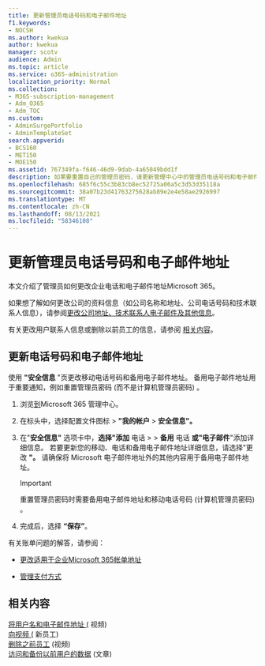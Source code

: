 ```yaml
---
title: 更新管理员电话号码和电子邮件地址
f1.keywords:
- NOCSH
ms.author: kwekua
author: kwekua
manager: scotv
audience: Admin
ms.topic: article
ms.service: o365-administration
localization_priority: Normal
ms.collection:
- M365-subscription-management
- Adm_O365
- Adm_TOC
ms.custom:
- AdminSurgePortfolio
- AdminTemplateSet
search.appverid:
- BCS160
- MET150
- MOE150
ms.assetid: 767349fa-f646-46d9-9dab-4a65049bdd1f
description: 如果要重置自己的管理员密码，请更新管理中心中的管理员电话号码和电子邮件地址。
ms.openlocfilehash: 685f6c55c3b83cb8ec52725a06a5c3d53d35118a
ms.sourcegitcommit: 38a07b23d41763275628ab89e2e4e58ae2926997
ms.translationtype: MT
ms.contentlocale: zh-CN
ms.lasthandoff: 08/13/2021
ms.locfileid: "58346108"
---
```

# <a name="update-your-admin-phone-number-and-email-address"></a>更新管理员电话号码和电子邮件地址

本文介绍了管理员如何更改企业电话和电子邮件地址Microsoft 365。
  
如果想了解如何更改公司的资料信息（如公司名称和地址、公司电话号码和技术联系人信息），请参阅[更改公司地址、技术联系人电子邮件及其他信息](change-address-contact-and-more.md)。

有关更改用户联系人信息或删除以前员工的信息，请参阅 [相关内容](#related-content)。
  
## <a name="to-update-your-phone-number-and-email-address"></a>更新电话号码和电子邮件地址

使用 **"安全信息** "页更改移动电话号码和备用电子邮件地址。 备用电子邮件地址用于重要通知，例如重置管理员密码 (而不是计算机管理员密码) 。 
  
1. 浏览<a href="https://go.microsoft.com/fwlink/p/?linkid=2024339" target="_blank">到</a>Microsoft 365 管理中心。

2. 在标头中，选择配置文件图标 \> **"我的帐户** \> **安全信息"。**

3. 在"**安全信息"** 选项卡中，**选择"添加** 电话 \>  \> **备用** 电话 **或"电子邮件**"添加详细信息。 若要更新您的移动、电话和备用电子邮件地址详细信息，请选择"更改 **"。** 请确保将 Microsoft 电子邮件地址外的其他内容用于备用电子邮件地址。

    > [!IMPORTANT]
    > 重置管理员密码时需要备用电子邮件地址和移动电话号码 (计算机管理员密码) 。

4. 完成后，选择 **“保存”**。
  
有关账单问题的解答，请参阅：
  
- [更改适用于企业Microsoft 365帐单地址](../../commerce/billing-and-payments/change-your-billing-addresses.md)

- [管理支付方式](../../commerce/billing-and-payments/manage-payment-methods.md)

## <a name="related-content"></a>相关内容

[将用户名和电子邮件地址 (](../add-users/change-a-user-name-and-email-address.md) 视频) \
[向视频 (](../add-users/add-new-employee.md) 新员工) \
[删除之前员工](../add-users/remove-former-employee.md) (视频) \
[访问和备份以前用户的数据](../add-users/get-access-to-and-back-up-a-former-user-s-data.md) (文章) 